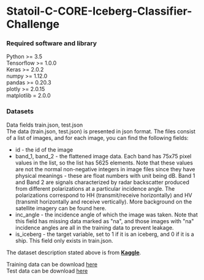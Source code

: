 # Statoil-C-CORE-Iceberg-Classifier-Challenge

### Required software and library

Python >= 3.5\
Tensorflow >= 1.0.0\
Keras >= 2.0.2\
numpy >= 1.12.0\
pandas >= 0.20.3\
plotly >= 2.0.15\
matplotlib = 2.0.0

### Datasets
Data fields train.json, test.json\
The data (train.json, test.json) is presented in json format. The files consist of a list of images, and for each image, you can find the following fields:

- id - the id of the image
- band_1, band_2 - the flattened image data. Each band has 75x75 pixel values in the list, so the list has 5625 elements. Note that these values are not the normal non-negative integers in image files since they have physical meanings - these are float numbers with unit being dB. Band 1 and Band 2 are signals characterized by radar backscatter produced from different polarizations at a particular incidence angle. The polarizations correspond to HH (transmit/receive horizontally) and HV (transmit horizontally and receive vertically). More background on the satellite imagery can be found here.
- inc_angle - the incidence angle of which the image was taken. Note that this field has missing data marked as "na", and those images with "na" incidence angles are all in the training data to prevent leakage.
- is_iceberg - the target variable, set to 1 if it is an iceberg, and 0 if it is a ship. This field only exists in train.json.

The dataset description stated above is from **[Kaggle](https://www.kaggle.com/c/statoil-iceberg-classifier-challenge/data)**.

Training data can be download [here](https://kaggle2.blob.core.windows.net/competitions-data/kaggle/7380/train.json.7z)\
Test data can be download [here](https://kaggle2.blob.core.windows.net/competitions-data/kaggle/7380/test.json.7z)
